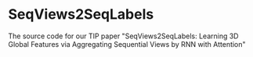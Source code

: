 # SeqViews2SeqLabels
The source code for our TIP paper "SeqViews2SeqLabels: Learning 3D Global Features via Aggregating Sequential Views by RNN with Attention"
